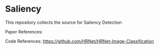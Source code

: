 # Saliency
This repository collects the source for Saliency Detection 

Paper References:



Code References:
https://github.com/HRNet/HRNet-Image-Classification
